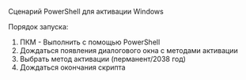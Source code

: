 Сценарий PowerShell для активации Windows

Порядок запуска:
1. ПКМ - Выполнить с помощью PowerShell
2. Дождаться появления диалогового окна с методами активации
3. Выбрать метод активации (перманент/2038 год)
4. Дождаться окончания скрипта
